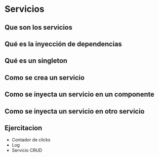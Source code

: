 # Servicios

## Que son los servicios

## Qué es la inyección de dependencias

## Qué es un singleton

## Como se crea un servicio

## Como se inyecta un servicio en un componente

## Como se inyecta un servicio en otro servicio

## Ejercitacion

* Contador de clicks
* Log
* Servicio CRUD
